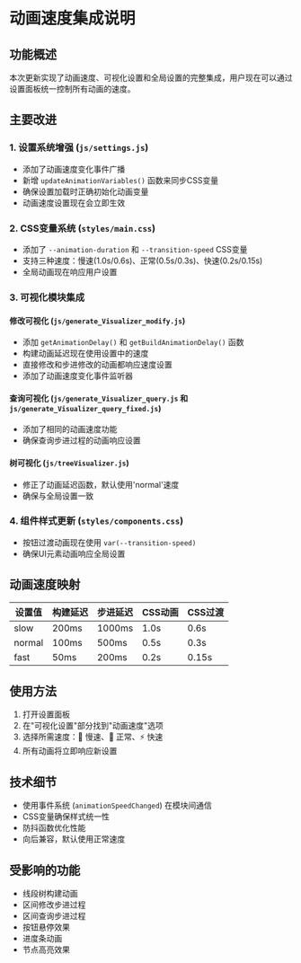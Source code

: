 # 动画速度集成说明

## 功能概述
本次更新实现了动画速度、可视化设置和全局设置的完整集成，用户现在可以通过设置面板统一控制所有动画的速度。

## 主要改进

### 1. 设置系统增强 (`js/settings.js`)
- 添加了动画速度变化事件广播
- 新增 `updateAnimationVariables()` 函数来同步CSS变量
- 确保设置加载时正确初始化动画变量
- 动画速度设置现在会立即生效

### 2. CSS变量系统 (`styles/main.css`)
- 添加了 `--animation-duration` 和 `--transition-speed` CSS变量
- 支持三种速度：慢速(1.0s/0.6s)、正常(0.5s/0.3s)、快速(0.2s/0.15s)
- 全局动画现在响应用户设置

### 3. 可视化模块集成

#### 修改可视化 (`js/generate_Visualizer_modify.js`)
- 添加 `getAnimationDelay()` 和 `getBuildAnimationDelay()` 函数
- 构建动画延迟现在使用设置中的速度
- 直接修改和步进修改的动画都响应速度设置
- 添加了动画速度变化事件监听器

#### 查询可视化 (`js/generate_Visualizer_query.js` 和 `js/generate_Visualizer_query_fixed.js`)
- 添加了相同的动画速度功能
- 确保查询步进过程的动画响应设置

#### 树可视化 (`js/treeVisualizer.js`)
- 修正了动画延迟函数，默认使用'normal'速度
- 确保与全局设置一致

### 4. 组件样式更新 (`styles/components.css`)
- 按钮过渡动画现在使用 `var(--transition-speed)`
- 确保UI元素动画响应全局设置

## 动画速度映射

| 设置值 | 构建延迟 | 步进延迟 | CSS动画 | CSS过渡 |
|--------|----------|----------|---------|---------|
| slow   | 200ms    | 1000ms   | 1.0s    | 0.6s    |
| normal | 100ms    | 500ms    | 0.5s    | 0.3s    |
| fast   | 50ms     | 200ms    | 0.2s    | 0.15s   |

## 使用方法
1. 打开设置面板
2. 在"可视化设置"部分找到"动画速度"选项
3. 选择所需速度：🐌 慢速、🚀 正常、⚡ 快速
4. 所有动画将立即响应新设置

## 技术细节
- 使用事件系统 (`animationSpeedChanged`) 在模块间通信
- CSS变量确保样式统一性
- 防抖函数优化性能
- 向后兼容，默认使用正常速度

## 受影响的功能
- 线段树构建动画
- 区间修改步进过程
- 区间查询步进过程
- 按钮悬停效果
- 进度条动画
- 节点高亮效果
